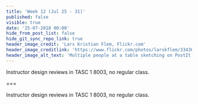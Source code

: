 ```yaml
---
title: 'Week 12 (Jul 25 - 31)'
published: false
visible: true
date: '25-07-2018 00:00'
hide_from_post_list: false
hide_git_sync_repo_link: true
header_image_credit: 'Lars Kristian Flem, Flickr.com'
header_image_creditlink: 'https://www.flickr.com/photos/larskflem/3343696373/'
header_image_alt_text: 'Multiple people at a table sketching on PostIt notes'
---
```


Instructor design reviews in TASC 1 8003, no regular class.

===

Instructor design reviews in TASC 1 8003, no regular class.
